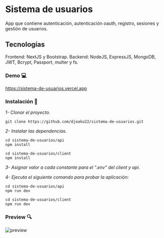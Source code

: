 # Sistema de usuarios
App que contiene autenticación, autenticación oauth, registro, sesiones y gestión de usuarios.

## Tecnologías
Frontend: NextJS y Bootstrap.
Backend: NodeJS, ExpressJS, MongoDB, JWT, Bcrypt, Passport, multer y fs.

### Demo :computer:
https://sistema-de-usuarios.vercel.app

### Instalación 🔧

_1- Clonar el proyecto._

```
git clone https://github.com/djoako22/sistema-de-usuarios.git
```

_2- Instalar las dependencias._

```
cd sistema-de-usuarios/api
npm install
```
```
cd sistema-de-usuarios/client
npm install
```

_3- Asignar valor a cada constante para el ".env" del client y api._

_4- Ejecuta el siguiente comando para probar la aplicación:_
```
cd sistema-de-usuarios/api
npm run dev
```
```
cd sistema-de-usuarios/client
npm run dev
```

### Preview :mag:
![preview](https://djoako22.github.io/src/proyectos/sistema-de-usuarios.png)
